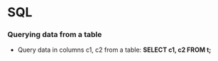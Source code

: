 # SQL

### Querying data from a table

- Query data in columns c1, c2 from a table: **SELECT c1, c2 FROM t;**
